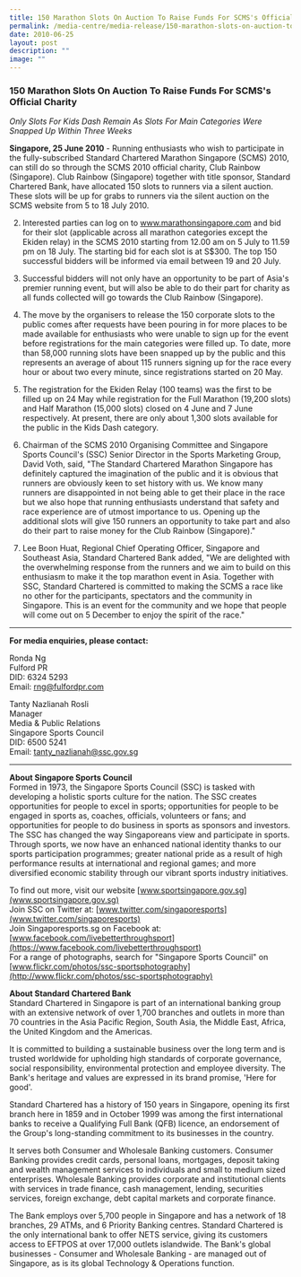 ```yaml
---
title: 150 Marathon Slots On Auction To Raise Funds For SCMS's Official Charity
permalink: /media-centre/media-release/150-marathon-slots-on-auction-to-raise-funds-for-scmss-official-charity/
date: 2010-06-25
layout: post
description: ""
image: ""
---
```

### **150 Marathon Slots On Auction To Raise Funds For SCMS's Official Charity**

_Only Slots For Kids Dash Remain As Slots For Main Categories Were Snapped Up Within Three Weeks_

**Singapore, 25 June 2010** - Running enthusiasts who wish to participate in the fully-subscribed Standard Chartered Marathon Singapore (SCMS) 2010, can still do so through the SCMS 2010 official charity, Club Rainbow (Singapore). Club Rainbow (Singapore) together with title sponsor, Standard Chartered Bank, have allocated 150 slots to runners via a silent auction. These slots will be up for grabs to runners via the silent auction on the SCMS website from 5 to 18 July 2010.

2. Interested parties can log on to www.marathonsingapore.com and bid for their slot (applicable across all marathon categories except the Ekiden relay) in the SCMS 2010 starting from 12.00 am on 5 July to 11.59 pm on 18 July. The starting bid for each slot is at S$300. The top 150 successful bidders will be informed via email between 19 and 20 July.

3. Successful bidders will not only have an opportunity to be part of Asia's premier running event, but will also be able to do their part for charity as all funds collected will go towards the Club Rainbow (Singapore).

4. The move by the organisers to release the 150 corporate slots to the public comes after requests have been pouring in for more places to be made available for enthusiasts who were unable to sign up for the event before registrations for the main categories were filled up. To date, more than 58,000 running slots have been snapped up by the public and this represents an average of about 115 runners signing up for the race every hour or about two every minute, since registrations started on 20 May.

5. The registration for the Ekiden Relay (100 teams) was the first to be filled up on 24 May while registration for the Full Marathon (19,200 slots) and Half Marathon (15,000 slots) closed on 4 June and 7 June respectively. At present, there are only about 1,300 slots available for the public in the Kids Dash category.

6. Chairman of the SCMS 2010 Organising Committee and Singapore Sports Council's (SSC) Senior Director in the Sports Marketing Group, David Voth, said, "The Standard Chartered Marathon Singapore has definitely captured the imagination of the public and it is obvious that runners are obviously keen to set history with us. We know many runners are disappointed in not being able to get their place in the race but we also hope that running enthusiasts understand that safety and race experience are of utmost importance to us. Opening up the additional slots will give 150 runners an opportunity to take part and also do their part to raise money for the Club Rainbow (Singapore)."

7. Lee Boon Huat, Regional Chief Operating Officer, Singapore and Southeast Asia, Standard Chartered Bank added, "We are delighted with the overwhelming response from the runners and we aim to build on this enthusiasm to make it the top marathon event in Asia. Together with SSC, Standard Chartered is committed to making the SCMS a race like no other for the participants, spectators and the community in Singapore. This is an event for the community and we hope that people will come out on 5 December to enjoy the spirit of the race."

---

**For media enquiries, please contact:**
<br>

Ronda Ng<br>
Fulford PR<br>
DID: 6324 5293<br>
Email: [rng@fulfordpr.com](mailto:rng@fulfordpr.com)

Tanty Nazlianah Rosli<br>
Manager<br>
Media & Public Relations<br>
Singapore Sports Council<br>
DID: 6500 5241<br>
Email: [tanty_nazlianah@ssc.gov.sg](mailto:tanty_nazlianah@ssc.gov.sg)

---

**About Singapore Sports Council**<br>
Formed in 1973, the Singapore Sports Council (SSC) is tasked with developing a holistic sports culture for the nation. The SSC creates opportunities for people to excel in sports; opportunities for people to be engaged in sports as, coaches, officials, volunteers or fans; and opportunities for people to do business in sports as sponsors and investors. The SSC has changed the way Singaporeans view and participate in sports. Through sports, we now have an enhanced national identity thanks to our sports participation programmes; greater national pride as a result of high performance results at international and regional games; and more diversified economic stability through our vibrant sports industry initiatives.

To find out more, visit our website [www.sportsingapore.gov.sg](www.sportsingapore.gov.sg)<br>
Join SSC on Twitter at: [www.twitter.com/singaporesports](www.twitter.com/singaporesports)<br>
Join Singaporesports.sg on Facebook at: [www.facebook.com/livebetterthroughsport](https://www.facebook.com/livebetterthroughsport)<br>
For a range of photographs, search for "Singapore Sports Council" on [www.flickr.com/photos/ssc-sportsphotography](http://www.flickr.com/photos/ssc-sportsphotography)

**About Standard Chartered Bank**<br>
Standard Chartered in Singapore is part of an international banking group with an extensive network of over 1,700 branches and outlets in more than 70 countries in the Asia Pacific Region, South Asia, the Middle East, Africa, the United Kingdom and the Americas.

It is committed to building a sustainable business over the long term and is trusted worldwide for upholding high standards of corporate governance, social responsibility, environmental protection and employee diversity. The Bank's heritage and values are expressed in its brand promise, 'Here for good'.

Standard Chartered has a history of 150 years in Singapore, opening its first branch here in 1859 and in October 1999 was among the first international banks to receive a Qualifying Full Bank (QFB) licence, an endorsement of the Group's long-standing commitment to its businesses in the country.

It serves both Consumer and Wholesale Banking customers. Consumer Banking provides credit cards, personal loans, mortgages, deposit taking and wealth management services to individuals and small to medium sized enterprises. Wholesale Banking provides corporate and institutional clients with services in trade finance, cash management, lending, securities services, foreign exchange, debt capital markets and corporate finance.

The Bank employs over 5,700 people in Singapore and has a network of 18 branches, 29 ATMs, and 6 Priority Banking centres. Standard Chartered is the only international bank to offer NETS service, giving its customers access to EFTPOS at over 17,000 outlets islandwide. The Bank's global businesses - Consumer and Wholesale Banking - are managed out of Singapore, as is its global Technology & Operations function.